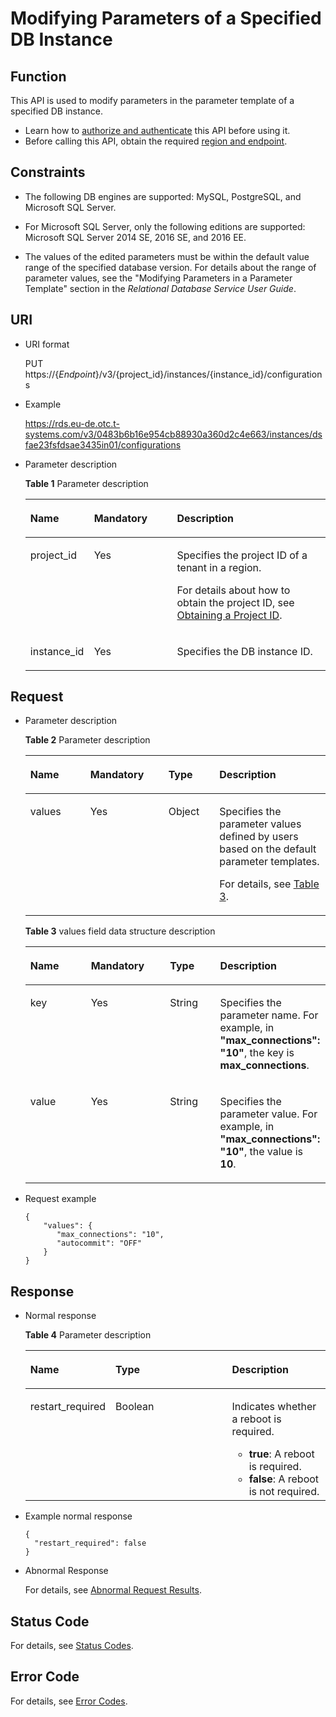 # Modifying Parameters of a Specified DB Instance<a name="rds_09_0305"></a>

## Function<a name="section563650143816"></a>

This API is used to modify parameters in the parameter template of a specified DB instance.

-   Learn how to  [authorize and authenticate](authentication.md)  this API before using it.
-   Before calling this API, obtain the required  [region and endpoint](https://docs.otc.t-systems.com/en-us/endpoint/index.html).

## Constraints<a name="section1461493103419"></a>

-   The following DB engines are supported: MySQL, PostgreSQL, and Microsoft SQL Server.
-   For Microsoft SQL Server, only the following editions are supported: Microsoft SQL Server 2014 SE, 2016 SE, and 2016 EE.

-   The values of the edited parameters must be within the default value range of the specified database version. For details about the range of parameter values, see the "Modifying Parameters in a Parameter Template" section in the  _Relational Database Service User Guide_.

## URI<a name="section116519011384"></a>

-   URI format

    PUT https://\{_Endpoint_\}/v3/\{project\_id\}/instances/\{instance\_id\}/configurations

-   Example

    https://rds.eu-de.otc.t-systems.com/v3/0483b6b16e954cb88930a360d2c4e663/instances/dsfae23fsfdsae3435in01/configurations

-   Parameter description

    **Table  1**  Parameter description

    <a name="table156666010383"></a>
    <table><thead align="left"><tr id="row18948107387"><th class="cellrowborder" valign="top" width="21.21%" id="mcps1.2.4.1.1"><p id="p1194880153810"><a name="p1194880153810"></a><a name="p1194880153810"></a><strong id="b84235270691445"><a name="b84235270691445"></a><a name="b84235270691445"></a>Name</strong></p>
    </th>
    <th class="cellrowborder" valign="top" width="27.67%" id="mcps1.2.4.1.2"><p id="p594815053817"><a name="p594815053817"></a><a name="p594815053817"></a><strong>Mandatory</strong></p>
    </th>
    <th class="cellrowborder" valign="top" width="51.12%" id="mcps1.2.4.1.3"><p id="p394813018383"><a name="p394813018383"></a><a name="p394813018383"></a><strong id="b842352706163417"><a name="b842352706163417"></a><a name="b842352706163417"></a>Description</strong></p>
    </th>
    </tr>
    </thead>
    <tbody><tr id="row2948130153820"><td class="cellrowborder" valign="top" width="21.21%" headers="mcps1.2.4.1.1 "><p id="p129488015381"><a name="p129488015381"></a><a name="p129488015381"></a>project_id</p>
    </td>
    <td class="cellrowborder" valign="top" width="27.67%" headers="mcps1.2.4.1.2 "><p id="p29482006386"><a name="p29482006386"></a><a name="p29482006386"></a>Yes</p>
    </td>
    <td class="cellrowborder" valign="top" width="51.12%" headers="mcps1.2.4.1.3 "><p id="p1594814073813"><a name="p1594814073813"></a><a name="p1594814073813"></a>Specifies the project ID of a tenant in a region.</p>
    <p id="p88831119867"><a name="p88831119867"></a><a name="p88831119867"></a>For details about how to obtain the project ID, see <a href="obtaining-a-project-id.md">Obtaining a Project ID</a>.</p>
    </td>
    </tr>
    <tr id="row17948707388"><td class="cellrowborder" valign="top" width="21.21%" headers="mcps1.2.4.1.1 "><p id="p1094811012382"><a name="p1094811012382"></a><a name="p1094811012382"></a>instance_id</p>
    </td>
    <td class="cellrowborder" valign="top" width="27.67%" headers="mcps1.2.4.1.2 "><p id="p4948205386"><a name="p4948205386"></a><a name="p4948205386"></a>Yes</p>
    </td>
    <td class="cellrowborder" valign="top" width="51.12%" headers="mcps1.2.4.1.3 "><p id="p194814033815"><a name="p194814033815"></a><a name="p194814033815"></a>Specifies the DB instance ID.</p>
    </td>
    </tr>
    </tbody>
    </table>


## Request<a name="section37136013381"></a>

-   Parameter description

    **Table  2**  Parameter description

    <a name="table17301053815"></a>
    <table><thead align="left"><tr id="row17964120113817"><th class="cellrowborder" valign="top" width="20%" id="mcps1.2.5.1.1"><p id="p1296414014382"><a name="p1296414014382"></a><a name="p1296414014382"></a><strong id="b1825700343"><a name="b1825700343"></a><a name="b1825700343"></a>Name</strong></p>
    </th>
    <th class="cellrowborder" valign="top" width="26%" id="mcps1.2.5.1.2"><p id="p119641902388"><a name="p119641902388"></a><a name="p119641902388"></a><strong>Mandatory</strong></p>
    </th>
    <th class="cellrowborder" valign="top" width="17%" id="mcps1.2.5.1.3"><p id="p14964140103819"><a name="p14964140103819"></a><a name="p14964140103819"></a><strong id="b842352706164541"><a name="b842352706164541"></a><a name="b842352706164541"></a>Type</strong></p>
    </th>
    <th class="cellrowborder" valign="top" width="37%" id="mcps1.2.5.1.4"><p id="p1596410023814"><a name="p1596410023814"></a><a name="p1596410023814"></a><strong id="b603618804"><a name="b603618804"></a><a name="b603618804"></a>Description</strong></p>
    </th>
    </tr>
    </thead>
    <tbody><tr id="row7964102380"><td class="cellrowborder" valign="top" width="20%" headers="mcps1.2.5.1.1 "><p id="p179641309380"><a name="p179641309380"></a><a name="p179641309380"></a>values</p>
    </td>
    <td class="cellrowborder" valign="top" width="26%" headers="mcps1.2.5.1.2 "><p id="p169644053814"><a name="p169644053814"></a><a name="p169644053814"></a>Yes</p>
    </td>
    <td class="cellrowborder" valign="top" width="17%" headers="mcps1.2.5.1.3 "><p id="p09646073812"><a name="p09646073812"></a><a name="p09646073812"></a>Object</p>
    </td>
    <td class="cellrowborder" valign="top" width="37%" headers="mcps1.2.5.1.4 "><p id="p09641305389"><a name="p09641305389"></a><a name="p09641305389"></a>Specifies the parameter values defined by users based on the default parameter templates.</p>
    <p id="p128891559123615"><a name="p128891559123615"></a><a name="p128891559123615"></a>For details, see <a href="#table12745180163820">Table 3</a>.</p>
    </td>
    </tr>
    </tbody>
    </table>

    **Table  3**  values field data structure description

    <a name="table12745180163820"></a>
    <table><thead align="left"><tr id="row19643018386"><th class="cellrowborder" valign="top" width="20.169999999999998%" id="mcps1.2.5.1.1"><p id="p896413010389"><a name="p896413010389"></a><a name="p896413010389"></a><strong id="b1672634051"><a name="b1672634051"></a><a name="b1672634051"></a>Name</strong></p>
    </th>
    <th class="cellrowborder" valign="top" width="26.369999999999997%" id="mcps1.2.5.1.2"><p id="p149647093818"><a name="p149647093818"></a><a name="p149647093818"></a><strong>Mandatory</strong></p>
    </th>
    <th class="cellrowborder" valign="top" width="16.73%" id="mcps1.2.5.1.3"><p id="p1096416010381"><a name="p1096416010381"></a><a name="p1096416010381"></a><strong id="b491897444"><a name="b491897444"></a><a name="b491897444"></a>Type</strong></p>
    </th>
    <th class="cellrowborder" valign="top" width="36.730000000000004%" id="mcps1.2.5.1.4"><p id="p1964150113810"><a name="p1964150113810"></a><a name="p1964150113810"></a><strong id="b2142018081"><a name="b2142018081"></a><a name="b2142018081"></a>Description</strong></p>
    </th>
    </tr>
    </thead>
    <tbody><tr id="row696470153811"><td class="cellrowborder" valign="top" width="20.169999999999998%" headers="mcps1.2.5.1.1 "><p id="p17964130193815"><a name="p17964130193815"></a><a name="p17964130193815"></a>key</p>
    </td>
    <td class="cellrowborder" valign="top" width="26.369999999999997%" headers="mcps1.2.5.1.2 "><p id="p1096417018381"><a name="p1096417018381"></a><a name="p1096417018381"></a>Yes</p>
    </td>
    <td class="cellrowborder" valign="top" width="16.73%" headers="mcps1.2.5.1.3 "><p id="p4964100163820"><a name="p4964100163820"></a><a name="p4964100163820"></a>String</p>
    </td>
    <td class="cellrowborder" valign="top" width="36.730000000000004%" headers="mcps1.2.5.1.4 "><p id="p19642053818"><a name="p19642053818"></a><a name="p19642053818"></a>Specifies the parameter name. For example, in <strong id="b84235270621563"><a name="b84235270621563"></a><a name="b84235270621563"></a>"max_connections": "10"</strong>, the key is <strong id="b842352706215241"><a name="b842352706215241"></a><a name="b842352706215241"></a>max_connections</strong>.</p>
    </td>
    </tr>
    <tr id="row1196415053814"><td class="cellrowborder" valign="top" width="20.169999999999998%" headers="mcps1.2.5.1.1 "><p id="p696411018385"><a name="p696411018385"></a><a name="p696411018385"></a>value</p>
    </td>
    <td class="cellrowborder" valign="top" width="26.369999999999997%" headers="mcps1.2.5.1.2 "><p id="p9964401383"><a name="p9964401383"></a><a name="p9964401383"></a>Yes</p>
    </td>
    <td class="cellrowborder" valign="top" width="16.73%" headers="mcps1.2.5.1.3 "><p id="p09647018388"><a name="p09647018388"></a><a name="p09647018388"></a>String</p>
    </td>
    <td class="cellrowborder" valign="top" width="36.730000000000004%" headers="mcps1.2.5.1.4 "><p id="p209641004383"><a name="p209641004383"></a><a name="p209641004383"></a>Specifies the parameter value. For example, in <strong id="b953814020215624"><a name="b953814020215624"></a><a name="b953814020215624"></a>"max_connections": "10"</strong>, the value is <strong id="b842352706215633"><a name="b842352706215633"></a><a name="b842352706215633"></a>10</strong>.</p>
    </td>
    </tr>
    </tbody>
    </table>


-   Request example

    ```
    { 
        "values": { 
           "max_connections": "10", 
           "autocommit": "OFF" 
        }
    }
    ```


## Response<a name="section77762093812"></a>

-   Normal response

    **Table  4**  Parameter description

    <a name="table1477614093818"></a>
    <table><thead align="left"><tr id="row6964308384"><th class="cellrowborder" valign="top" width="25.509999999999998%" id="mcps1.2.4.1.1"><p id="p1096410017380"><a name="p1096410017380"></a><a name="p1096410017380"></a><strong id="b345595144"><a name="b345595144"></a><a name="b345595144"></a>Name</strong></p>
    </th>
    <th class="cellrowborder" valign="top" width="40.82%" id="mcps1.2.4.1.2"><p id="p129648023816"><a name="p129648023816"></a><a name="p129648023816"></a><strong id="b392854292"><a name="b392854292"></a><a name="b392854292"></a>Type</strong></p>
    </th>
    <th class="cellrowborder" valign="top" width="33.67%" id="mcps1.2.4.1.3"><p id="p169647014384"><a name="p169647014384"></a><a name="p169647014384"></a><strong id="b1079786441"><a name="b1079786441"></a><a name="b1079786441"></a>Description</strong></p>
    </th>
    </tr>
    </thead>
    <tbody><tr id="row096412073812"><td class="cellrowborder" valign="top" width="25.509999999999998%" headers="mcps1.2.4.1.1 "><p id="p896419003819"><a name="p896419003819"></a><a name="p896419003819"></a>restart_required</p>
    </td>
    <td class="cellrowborder" valign="top" width="40.82%" headers="mcps1.2.4.1.2 "><p id="p1396417033819"><a name="p1396417033819"></a><a name="p1396417033819"></a>Boolean</p>
    </td>
    <td class="cellrowborder" valign="top" width="33.67%" headers="mcps1.2.4.1.3 "><p id="p0964100183811"><a name="p0964100183811"></a><a name="p0964100183811"></a>Indicates whether a reboot is required.</p>
    <a name="ul896417073811"></a><a name="ul896417073811"></a><ul id="ul896417073811"><li><strong id="b842352706174226"><a name="b842352706174226"></a><a name="b842352706174226"></a>true</strong>: A reboot is required.</li><li><strong id="b842352706174241"><a name="b842352706174241"></a><a name="b842352706174241"></a>false</strong>: A reboot is not required.</li></ul>
    </td>
    </tr>
    </tbody>
    </table>

-   Example normal response

    ```
    {
      "restart_required": false
    }
    ```

-   Abnormal Response

    For details, see  [Abnormal Request Results](abnormal-request-results.md).


## Status Code<a name="section4778540915440"></a>

For details, see  [Status Codes](status-codes.md).

## Error Code<a name="section946032144017"></a>

For details, see  [Error Codes](error-codes.md).

